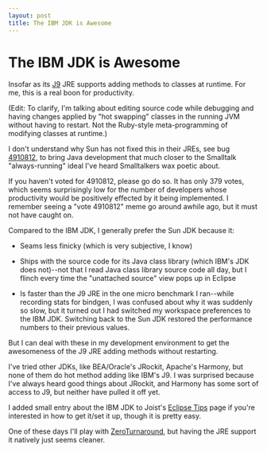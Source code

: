 ```yaml
---
layout: post
title: The IBM JDK is Awesome
---
```


The IBM JDK is Awesome
======================

Insofar as its [J9](http://en.wikipedia.org/wiki/IBM_J9) JRE supports adding methods to classes at runtime. For me, this is a real boon for productivity.

(Edit: To clarify, I'm talking about editing source code while debugging and having changes applied by "hot swapping" classes in the running JVM without having to restart. Not the Ruby-style meta-programming of modifying classes at runtime.)

I don't understand why Sun has not fixed this in their JREs, see bug [4910812](http://bugs.sun.com/bugdatabase/view_bug.do?bug_id=4910812), to bring Java development that much closer to the Smalltalk "always-running" ideal I've heard Smalltalkers wax poetic about.

If you haven't voted for 4910812, please go do so. It has only 379 votes, which seems surprisingly low for the number of developers whose productivity would be positively effected by it being implemented. I remember seeing a "vote 4910812" meme go around awhile ago, but it must not have caught on.

Compared to the IBM JDK, I generally prefer the Sun JDK because it:

* Seams less finicky (which is very subjective, I know)

* Ships with the source code for its Java class library (which IBM's JDK does not)--not that I read Java class library source code all day, but I flinch every time the "unattached source" view pops up in Eclipse

* Is faster than the J9 JRE in the one micro benchmark I ran--while recording stats for bindgen, I was confused about why it was suddenly so slow, but it turned out I had switched my workspace preferences to the IBM JDK. Switching back to the Sun JDK restored the performance numbers to their previous values.

But I can deal with these in my development environment to get the awesomeness of the J9 JRE adding methods without restarting.

I've tried other JDKs, like BEA/Oracle's JRockit, Apache's Harmony, but none of them do hot method adding like IBM's J9. I was surprised because I've always heard good things about JRockit, and Harmony has some sort of access to J9, but neither have pulled it off yet.

I added small entry about the IBM JDK to Joist's [Eclipse Tips](http://joist.ws/eclipseTips.html) page if you're interested in how to get it/set it up, though it is pretty easy.

One of these days I'll play with [ZeroTurnaround](http://www.zeroturnaround.com/), but having the JRE support it natively just seems cleaner.


